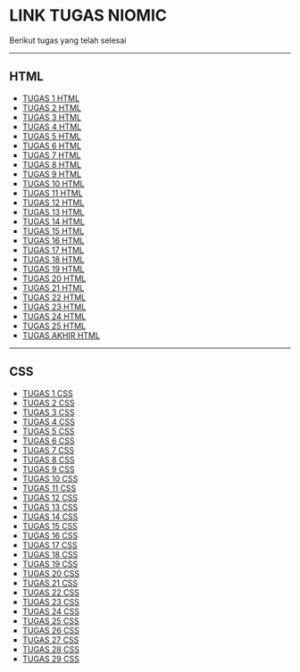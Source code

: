 <!ODCTYPE html>
<html>
  <body>
    <h1>LINK TUGAS NIOMIC</h1>
    <p>Berikut tugas yang telah selesai</p>
    <hr>
    <h2>HTML</h2>
    <ul type="square">
      <li><a href="https://github.com/simonfredy/tugas_1_html.git">TUGAS 1 HTML</a></li>
      <li><a href="https://github.com/simonfredy/tugas_2_html.git">TUGAS 2 HTML</a></li>
      <li><a href="https://github.com/simonfredy/tugas_3_html.git">TUGAS 3 HTML</a></li>
      <li><a href="https://github.com/simonfredy/tugas_4_html.git">TUGAS 4 HTML</a></li>
      <li><a href="https://github.com/simonfredy/tugas_5_html.git">TUGAS 5 HTML</a></li>
      <li><a href="https://github.com/simonfredy/tugas_6_html.git">TUGAS 6 HTML</a></li>
      <li><a href="https://github.com/simonfredy/tugas_7_html.git">TUGAS 7 HTML</a></li>
      <li><a href="https://github.com/simonfredy/tugas_8_html.git">TUGAS 8 HTML</a></li>
      <li><a href="https://github.com/simonfredy/tugas_9_html.git">TUGAS 9 HTML</a></li>
      <li><a href="https://github.com/simonfredy/tugas_10_html.git">TUGAS 10 HTML</a></li>
      <li><a href="https://github.com/simonfredy/tugas_11_html.git">TUGAS 11 HTML</a></li>
      <li><a href="https://github.com/simonfredy/tugas_12_html.git">TUGAS 12 HTML</a></li>
      <li><a href="https://github.com/simonfredy/tugas_13_html.git">TUGAS 13 HTML</a></li>
      <li><a href="https://github.com/simonfredy/tugas_14_html.git">TUGAS 14 HTML</a></li>
      <li><a href="https://github.com/simonfredy/tugas_15_html.git">TUGAS 15 HTML</a></li>
      <li><a href="https://github.com/simonfredy/tugas_16_html.git">TUGAS 16 HTML</a></li>
      <li><a href="https://github.com/simonfredy/tugas_17_html.git">TUGAS 17 HTML</a></li>
      <li><a href="https://github.com/simonfredy/tugas_18_html.git">TUGAS 18 HTML</a></li>
      <li><a href="https://github.com/simonfredy/tugas_19_html.git">TUGAS 19 HTML</a></li>
      <li><a href="https://github.com/simonfredy/tugas_20_html.git">TUGAS 20 HTML</a></li>
      <li><a href="https://github.com/simonfredy/tugas_21_html.git">TUGAS 21 HTML</a></li>
      <li><a href="https://github.com/simonfredy/tugas_22_html.git">TUGAS 22 HTML</a></li>
      <li><a href="https://github.com/simonfredy/tugas_23_html.git">TUGAS 23 HTML</a></li>
      <li><a href="https://github.com/simonfredy/tugas_24_html.git">TUGAS 24 HTML</a></li>
      <li><a href="https://github.com/simonfredy/tugas_25_html.git">TUGAS 25 HTML</a></li>
      <li><a href="https://github.com/simonfredy/tugas_akhir_html.git">TUGAS AKHIR HTML</a></li>
    </ul>
    <hr>
    <h2>CSS</h2>
    <ul type="square">
      <li><a href="https://github.com/simonfredy/tugas_1_css.git">TUGAS 1 CSS</a></li>
      <li><a href="https://github.com/simonfredy/tugas_2_css.git">TUGAS 2 CSS</a></li>
      <li><a href="https://github.com/simonfredy/tugas_3_css.git">TUGAS 3 CSS</a></li>
      <li><a href="https://github.com/simonfredy/tugas_4_css.git">TUGAS 4 CSS</a></li>
      <li><a href="https://github.com/simonfredy/tugas_5_css.git">TUGAS 5 CSS</a></li>
      <li><a href="https://github.com/simonfredy/tugas_6_css.git">TUGAS 6 CSS</a></li>
      <li><a href="https://github.com/simonfredy/tugas_7_css.git">TUGAS 7 CSS</a></li>
      <li><a href="https://github.com/simonfredy/tugas_8_css.git">TUGAS 8 CSS</a></li>
      <li><a href="https://github.com/simonfredy/tugas_9_css.git">TUGAS 9 CSS</a></li>
      <li><a href="https://github.com/simonfredy/tugas_10_css.git">TUGAS 10 CSS</a></li>
      <li><a href="https://github.com/simonfredy/tugas_11_css.git">TUGAS 11 CSS</a></li>
      <li><a href="https://github.com/simonfredy/tugas_12_css.git">TUGAS 12 CSS</a></li>
      <li><a href="https://github.com/simonfredy/tugas_13_css.git">TUGAS 13 CSS</a></li>
      <li><a href="https://github.com/simonfredy/tugas_14_css.git">TUGAS 14 CSS</a></li>
      <li><a href="https://github.com/simonfredy/tugas_15_css.git">TUGAS 15 CSS</a></li>
      <li><a href="https://github.com/simonfredy/tugas_16_css.git">TUGAS 16 CSS</a></li>
      <li><a href="https://github.com/simonfredy/tugas_17_css.git">TUGAS 17 CSS</a></li>
      <li><a href="https://github.com/simonfredy/tugas_18_css.git">TUGAS 18 CSS</a></li>
      <li><a href="https://github.com/simonfredy/tugas_19_css.git">TUGAS 19 CSS</a></li>
      <li><a href="https://github.com/simonfredy/tugas_20_css.git">TUGAS 20 CSS</a></li>
      <li><a href="https://github.com/simonfredy/tugas_21_css.git">TUGAS 21 CSS</a></li>
      <li><a href="https://github.com/simonfredy/tugas_22_css.git">TUGAS 22 CSS</a></li>
      <li><a href="https://github.com/simonfredy/tugas_23_css.git">TUGAS 23 CSS</a></li>
      <li><a href="https://github.com/simonfredy/tugas_24_css.git">TUGAS 24 CSS</a></li>
      <li><a href="https://github.com/simonfredy/tugas_25_css.git">TUGAS 25 CSS</a></li>
      <li><a href="https://github.com/simonfredy/tugas_26_css.git">TUGAS 26 CSS</a></li>
      <li><a href="https://github.com/simonfredy/tugas_27_css.git">TUGAS 27 CSS</a></li>
      <li><a href="https://github.com/simonfredy/tugas_28_css.git">TUGAS 28 CSS</a></li>
      <li><a href="https://github.com/simonfredy/tugas_29_css.git">TUGAS 29 CSS</a></li>
    </ul>
  </body>
